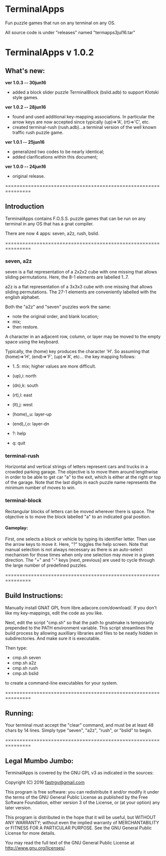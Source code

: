 # TerminalApps
Fun puzzle games that run on any terminal on any OS.

All source code is under "releases" named "termapps3jul16.tar"



# TerminalApps v 1.0.2

## What's new:

**ver 1.0.3 -- 30jun16**

* added a block slider puzzle TerminalBlock (bslid.adb) to support Klotski style games.


**ver 1.0.2 -- 28jun16**

* found and used additional key-mapping associations.  In particular the arrow keys are now accepted since typically (up)=>'A', (rt)=>'C', etc.
* created terminal-rush (rush.adb)...a terminal version of the well known traffic rush puzzle game.

**ver 1.0.1 -- 25jun16**

* generalized two codes to be nearly identical;
* added clarifications within this document;


**ver 1.0.0 -- 24jun16**

* original release.


===============================================================
## Introduction
TerminalApps contains F.O.S.S. puzzle games that can be run on any terminal in any OS that has a gnat compiler.  

There are now 4 apps:  seven, a2z, rush, bslid.

===============================================================
### seven, a2z

seven is a flat representation of a 2x2x2 cube with one missing that allows sliding permutations.  Here, the 8-1 elements are labelled 1..7.

a2z is a flat representation of a 3x3x3 cube with one missing that allows sliding permutations.  The 27-1 elements are conveniently labelled with the english alphabet.

Both the "a2z" and "seven" puzzles work the same:

* note the original order, and blank location;
* mix;
* then restore.

A character in an adjacent row, column, or layer may be moved to the empty space using the keyboard.

Typically, the (home) key produces the character 'H'.  So assuming that (home)=>'H', (end)=>'F', (up)=>'A', etc...
the key mapping follows:

* 1..5: mix;  higher values are more difficult.

* (up),i: north
* (dn),k: south
* (rt),l: east
* (lt),j: west
* (home),\,u: layer-up
* (end),/,o: layer-dn

* ?: help
* q: quit




### terminal-rush
Horizontal and vertical strings of letters represent cars and trucks in a crowded parking garage.  The objective is to move them around lengthwise in order to be able to get car "a" to the exit, which is either at the right or top of the garage.  Note that the last digits in each puzzle name represents the minimum number of moves to win.

### terminal-block
Rectangular blocks of letters can be moved wherever there is space.  The objective is to move the block labelled "a" to an indicated goal position.


#### Gameplay:  
First, one selects a block or vehicle by typing its identifier letter.  Then use the arrow keys to move it.  Here, "?" toggles the help screen.  Note that manual selection is not always necessary as there is an auto-select mechanism for those times when only one selection may move in a given direction.  The "+" and "-" keys [next, previous] are used to cycle through the large number of predefined puzzles.




===============================================================
## Build Instructions:
Manually install GNAT GPL from libre.adacore.com/download/.  If you don't like my key-mappings, edit the code as you like.

Next, edit the script "cmp.sh" so that the path to gnatmake is temporarily prepended to the PATH environment variable.  This script streamlines the build process by allowing auxilliary libraries and files to be neatly hidden in subdirectories.  And make sure it is executable.

Then type:

* cmp.sh seven
* cmp.sh a2z
* cmp.sh rush
* cmp.sh bslid

to create a command-line executables for your system.

===============================================================
## Running:
Your terminal must accept the "clear" command, and must be at least 48 chars by 14 lines.  Simply type "seven", "a2z", "rush", or "bslid" to begin.


===============================================================
## Legal Mumbo Jumbo:

TerminalApps is covered by the GNU GPL v3 as indicated in the sources:

 Copyright (C) 2016  <fastrgv@gmail.com>

 This program is free software: you can redistribute it and/or modify
 it under the terms of the GNU General Public License as published by
 the Free Software Foundation, either version 3 of the License, or
 (at your option) any later version.

 This program is distributed in the hope that it will be useful,
 but WITHOUT ANY WARRANTY; without even the implied warranty of
 MERCHANTABILITY or FITNESS FOR A PARTICULAR PURPOSE.  See the
 GNU General Public License for more details.

 You may read the full text of the GNU General Public License
 at <http://www.gnu.org/licenses/>.


